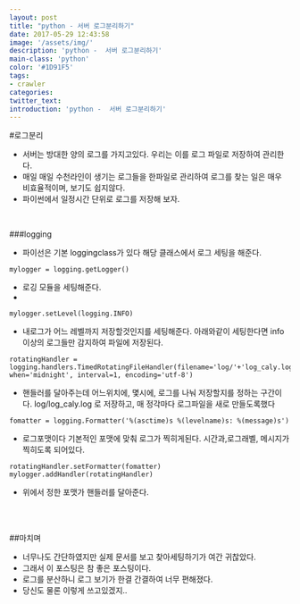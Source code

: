 ```yaml
---
layout: post
title: "python - 서버 로그분리하기"
date: 2017-05-29 12:43:58
image: '/assets/img/'
description: 'python -  서버 로그분리하기'
main-class: 'python'
color: '#1D91F5'
tags:
- crawler
categories:
twitter_text:
introduction: 'python -  서버 로그분리하기'
---
```


#로그분리

* 서버는 방대한 양의 로그를 가지고있다. 우리는 이를 로그 파일로 저장하여 관리한다.
* 매일 매일 수천라인이 생기는 로그들을 한파일로 관리하여 로그를 찾는 일은 매우 비효율적이며, 보기도 쉽지않다.
* 파이썬에서 일정시간 단위로 로그를 저장해 보자. 

<br>

###logging


* 파이선은 기본  loggingclass가 있다 해당 클래스에서 로그 세팅을 해준다.

~~~
mylogger = logging.getLogger()
~~~
* 로깅 모듈을 세팅해준다.
* 
~~~
mylogger.setLevel(logging.INFO)
~~~
* 내로그가 어느 레벨까지 저장할것인지를 세팅해준다. 아래와같이 세팅한다면 info이상의 로그들만 감지하여 파일에 저장된다.

~~~
rotatingHandler = logging.handlers.TimedRotatingFileHandler(filename='log/'+'log_caly.log', when='midnight', interval=1, encoding='utf-8')
~~~
* 핸들러를 달아주는데 어느위치에, 몇시에, 로그를 나눠 저장할지를 정하는 구간이다. log/log_caly.log 로 저장하고, 매 정각마다 로그파일을 새로 만들도록했다
~~~
fomatter = logging.Formatter('%(asctime)s %(levelname)s: %(message)s')
~~~
* 로그포맷이다 기본적인 포맷에 맞춰 로그가 찍히게된다. 시간과,로그래벨, 메시지가 찍히도록 되어있다.

~~~
rotatingHandler.setFormatter(fomatter)
mylogger.addHandler(rotatingHandler)
~~~
* 위에서 정한 포맷가 핸들러를 달아준다.

<br>
<br>

##마치며

* 너무나도 간단하였지만 실제 문서를 보고 찾아세팅하기가 여간 귀찮았다.
* 그래서 이 포스팅은 참 좋은 포스팅이다.
* 로그를 분산하니 로그 보기가 한결 간결하여 너무 편해졌다. 
* 당신도 물론 이렇게 쓰고있겠지..




